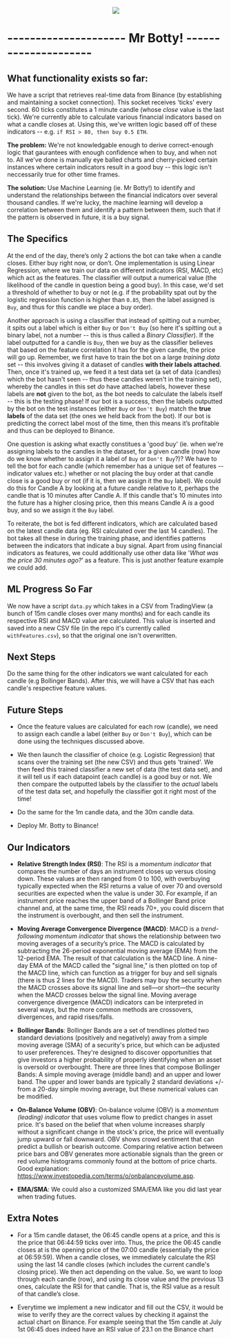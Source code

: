 <p align="center" width="300">
  <img src="https://i.pinimg.com/originals/76/f3/ec/76f3ec2ea3bb788ae75fb099cf6e55a7.jpg" />
</p>

# --------------------- Mr Botty! ---------------------

## What functionality exists so far:
We have a script that retrieves real-time data from Binance (by establishing and maintaining a socket connection). This socket receives 'ticks' every second. 60 ticks constitutes a 1 minute candle (whose *close* value is the last tick). We're currently able to calculate various financial indicators based on what a candle closes at. Using this, we've written logic based off of these indicators -- e.g. `if RSI > 80, then buy 0.5 ETH`. 

**The problem:** We're not knowledgable enough to derive correct-enough logic that gaurantees with enough confidence when to buy, and when not to. All we've done is manually eye balled charts and cherry-picked certain instances where certain indicators result in a good buy -- this logic isn't neccessarily true for other time frames. 

**The solution:** Use Machine Learning (ie. Mr Botty!) to identify and understand the relationships between the financial indicators over several thousand candles. If we're lucky, the machine learning will develop a correlation between them and identify a pattern between them, such that if the pattern is observed in future, it is a buy signal.

## The Specifics

At the end of the day, there’s only 2 actions the bot can take when a candle closes. Either buy right now, or don’t. One implementation is using Linear Regression, where we train our data on different indicators (RSI, MACD, etc) which act as the features. The classifier will output a numerical value (the likelihood of the candle in question being a good buy). In this case, we'd set a threshold of whether to buy or not (e.g. if the probability spat out by the logistic regression function is higher than `0.85`, then the label assigned is `Buy`, and thus for this candle we place a buy order).

Another approach is using a classifier that instead of spitting out a number, it spits out a label which is either `Buy` or `Don't Buy` (so here it's spitting out a binary label, not a number -- this is thus called a *Binary Classifier*). If the label outputted for a candle is `Buy`, then we buy as the classifier believes that based on the feature correlation it has for the given candle, the price will go up. Remember, we first have to train the bot on a large *training data* set -- this involves giving it a dataset of candles **with their labels attached**. Then, once it's trained up, we feed it a test data set (a set of data (candles) which the bot hasn't seen -- thus these candles weren't in the training set), whereby the candles in this set *do* have attached labels, however these labels are **not** given to the bot, as the bot needs to calculate the labels itself -- this is the testing phase! If our bot is a success, then the labels outputted by the bot on the test instances (either `Buy` or `Don't Buy`) match the **true labels** of the data set (the ones we held back from the bot). If our bot is predicting the correct label most of the time, then this means it’s profitable and thus can be deployed to Binance. 

One question is asking what exactly constitues a 'good buy' (ie. when we're assigning labels to the candles in the dataset, for a given candle (row) how do we know whether to assign it a label of `Buy` or `Don't Buy`?)? We have to tell the bot for each candle (which remember has a unique set of features -- indicator values etc.) whether or not placing the buy order at that candle close is a good buy or not (if it is, then we assign it the `Buy` label). We could do this for Candle A by looking at a future candle relative to it, perhaps the candle that is 10 minutes after Candle A. If this candle that's 10 minutes into the future has a higher closing price, then this means Candle A *is* a good buy, and so we assign it the `Buy` label.

To reiterate, the bot is fed different indicators, which are calculated based on the latest candle data (eg. RSI calculated over the last 14 candles). The bot takes all these in during the training phase, and identifies patterns between the indicators that indicate a buy signal. Apart from using financial indicators as features, we could additionally use other data like '*What was the price 30 minutes ago?*’ as a feature. This is just another feature example we could add.

## ML Progress So Far

We now have a script `data.py` which takes in a CSV from TradingView (a bunch of 15m candle closes over many months) and for each candle its respective RSI and MACD value are calculated. This value is inserted and saved into a new CSV file (in the repo it's currently called `withFeatures.csv`), so that the original one isn't overwritten. 

## Next Steps

Do the same thing for the other indicators we want calculated for each candle (e.g Bollinger Bands). After this, we will have a CSV that has each candle's respective feature values.

## Future Steps

- Once the feature values are calculated for each row (candle), we need to assign each candle a label (either `Buy` or `Don't Buy`), which can be done using the techniques discussed above.

- We then launch the classifier of choice (e.g. Logistic Regression) that scans over the training set (the new CSV) and thus gets 'trained'. We then feed this trained classifier a new set of data (the test data set), and it will tell us if each datapoint (each candle) is a good buy or not. We then compare the outputted labels by the classifier to the *actual* labels of the test data set, and hopefully the classifier got it right most of the time!

- Do the same for the 1m candle data, and the 30m candle data.

- Deploy Mr. Botty to Binance!

## Our Indicators

- **Relative Strength Index (RSI)**: The RSI is a *momentum indicator* that compares the number of days an instrument closes up versus closing down. These values are then ranged from 0 to 100, with overbuying typically expected when the RSI returns a value of over 70 and oversold securities are expected when the value is under 30. For example, if an instrument price reaches the upper band of a Bollinger Band price channel and, at the same time, the RSI reads 70+, you could discern that the instrument is overbought, and then sell the instrument.

- **Moving Average Convergence Divergence (MACD)**: MACD is a *trend-following momentum indicator* that shows the relationship between two moving averages of a security’s price. The MACD is calculated by subtracting the 26-period exponential moving average (EMA) from the 12-period EMA. The result of that calculation is the MACD line. A nine-day EMA of the MACD called the "signal line," is then plotted on top of the MACD line, which can function as a trigger for buy and sell signals (there is thus 2 lines for the MACD). Traders may buy the security when the MACD crosses above its signal line and sell—or short—the security when the MACD crosses below the signal line. Moving average convergence divergence (MACD) indicators can be interpreted in several ways, but the more common methods are crossovers, divergences, and rapid rises/falls.

- **Bollinger Bands**: Bollinger Bands are a set of trendlines plotted two standard deviations (positively and negatively) away from a simple moving average (SMA) of a security's price, but which can be adjusted to user preferences. They're designed to discover opportunities that give investors a higher probability of properly identifying when an asset is oversold or overbought. There are three lines that compose Bollinger Bands: A simple moving average (middle band) and an upper and lower band. The upper and lower bands are typically 2 standard deviations +/- from a 20-day simple moving average, but these numerical values can be modified.

- **On-Balance Volume (OBV)**: On-balance volume (OBV) is a *momentum (leading) indicator* that uses volume flow to predict changes in asset price. It's based on the belief that when volume increases sharply without a significant change in the stock's price, the price will eventually jump upward or fall downward. OBV shows crowd sentiment that can predict a bullish or bearish outcome. Comparing relative action between price bars and OBV generates more actionable signals than the green or red volume histograms commonly found at the bottom of price charts. Good explanation: https://www.investopedia.com/terms/o/onbalancevolume.asp.

- **EMA/SMA**: We could also a customized SMA/EMA like you did last year when trading futues.

## Extra Notes

- For a 15m candle dataset, the 06:45 candle opens at a price, and this is the price that 06:44:59 ticks over into. Thus, the price the 06:45 candle closes at is the opening price of the 07:00 candle (essentially the price at 06:59:59). When a candle closes, we immediately calculate the RSI using the last 14 candle closes (which includes the current candle's closing price). We then act depending on the value. So, we want to loop through each candle (row), and using its close value and the previous 13 ones, calculate the RSI for that candle. That is, the RSI value as a result of that candle’s close.

- Everytime we implement a new indicator and fill out the CSV, it would be wise to verify they are the correct values by checking it against the actual chart on Binance. For example seeing that the 15m candle at July 1st 06:45 does indeed have an RSI value of 23.1 on the Binance chart
